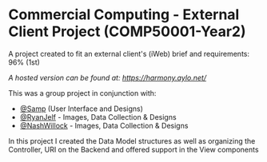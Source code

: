 
# Commercial Computing - External Client Project (COMP50001-Year2)

A project created to fit an external client's (iWeb) brief and requirements: 96% (1st)

*A hosted version can be found at: https://harmony.aylo.net/*

This was a group project in conjunction with:

 - [@Samp](https://github.com/samp) (User Interface and Designs)
 - [@RyanJelf](https://github.com/RyanJelf) - Images, Data Collection & Designs
 - [@NashWillock](https://github.com/NashWillock) - Images, Data Collection & Designs
 
In this project I created the Data Model structures as well as organizing the Controller, URI on the Backend and offered support in the View components
